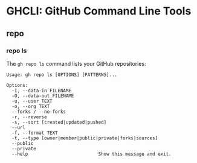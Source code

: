 # GHCLI: GitHub Command Line Tools

## repo

### repo ls

The `gh repo ls` command lists your GitHub repositories:

    Usage: gh repo ls [OPTIONS] [PATTERNS]...

    Options:
      -I, --data-in FILENAME
      -O, --data-out FILENAME
      -u, --user TEXT
      -o, --org TEXT
      --forks / --no-forks
      -r, --reverse
      -s, --sort [created|updated|pushed]
      --url
      -f, --format TEXT
      -t, --type [owner|member|public|private|forks|sources]
      --public
      --private
      --help                          Show this message and exit.
